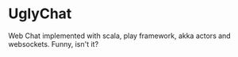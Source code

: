 # UglyChat
Web Chat implemented with scala, play framework, akka actors and websockets. Funny, isn't it?

